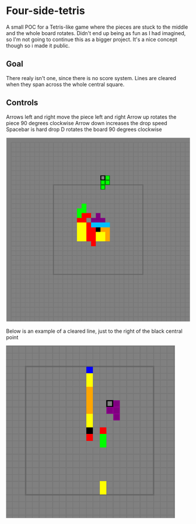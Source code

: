 # Four-side-tetris
A small POC for a Tetris-like game where the pieces are stuck to the middle and the whole board rotates. Didn't end up being as fun as I had imagined, so I'm not going to continue this as a bigger project. It's a nice concept though so i made it public.

## Goal
There realy isn't one, since there is no score system. Lines are cleared when they span across the whole central square. 

## Controls
Arrows left and right move the piece left and right
Arrow up rotates the piece 90 degrees clockwise
Arrow down increases the drop speed
Spacebar is hard drop
D rotates the board 90 degrees clockwise

![](https://github.com/Ka-Q/four-side-tetris/blob/main/documentation/4-side-tetris%20.png?raw=true)

Below is an example of a cleared line, just to the right of the black central point

![](https://github.com/Ka-Q/four-side-tetris/blob/main/documentation/4-side-tetris-clear.png?raw=true)
